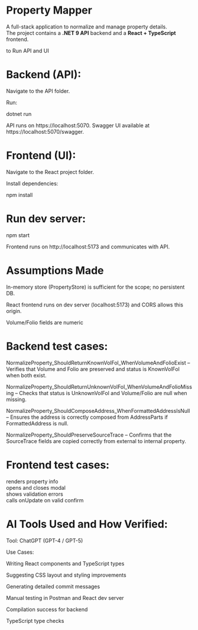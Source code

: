 
# Property Mapper

A full-stack application to normalize and manage property details.  
The project contains a **.NET 9 API** backend and a **React + TypeScript** frontend.


to Run API and UI

# Backend (API):

Navigate to the API folder.

Run:

dotnet run


API runs on https://localhost:5070. Swagger UI available at https://localhost:5070/swagger.

# Frontend (UI):

Navigate to the React project folder.

Install dependencies:

npm install


# Run dev server:

npm start


Frontend runs on http://localhost:5173 and communicates with API.

# Assumptions Made

In-memory store (PropertyStore) is sufficient for the scope; no persistent DB.

React frontend runs on dev server (localhost:5173) and CORS allows this origin.

Volume/Folio fields are numeric


# Backend test cases:

NormalizeProperty_ShouldReturnKnownVolFol_WhenVolumeAndFolioExist – Verifies that Volume and Folio are preserved and status is KnownVolFol when both exist.

NormalizeProperty_ShouldReturnUnknownVolFol_WhenVolumeAndFolioMissing – Checks that status is UnknownVolFol and Volume/Folio are null when missing.

NormalizeProperty_ShouldComposeAddress_WhenFormattedAddressIsNull – Ensures the address is correctly composed from AddressParts if FormattedAddress is null.

NormalizeProperty_ShouldPreserveSourceTrace – Confirms that the SourceTrace fields are copied correctly from external to internal property.


# Frontend test cases:

   renders property info                                                                                                        
    opens and closes modal                                                                                                         
    shows validation errors                                                                                                         
    calls onUpdate on valid confirm   


 # AI Tools Used and How Verified:

 Tool: ChatGPT (GPT-4 / GPT-5)

Use Cases:

Writing React components and TypeScript types

Suggesting CSS layout and styling improvements

Generating detailed commit messages

Manual testing in Postman and React dev server

Compilation success for backend 

TypeScript type checks
